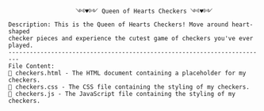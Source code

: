 			           ༺♥༻ Queen of Hearts Checkers ༺♥༻
	Description: This is the Queen of Hearts Checkers! Move around heart-shaped
	checker pieces and experience the cutest game of checkers you've ever played.
	-------------------------------------------------------------------------
	File Content:
	📄 checkers.html - The HTML document containing a placeholder for my checkers.
	📄 checkers.css - The CSS file containing the styling of my checkers.
	📄 checkers.js - The JavaScript file containing the styling of my checkers.


